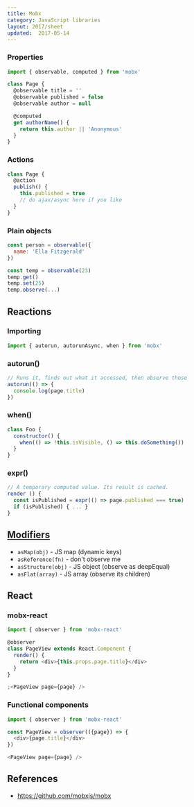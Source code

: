 ```yaml
---
title: Mobx
category: JavaScript libraries
layout: 2017/sheet
updated:  2017-05-14
---
```


### Properties

```js
import { observable, computed } from 'mobx'

class Page {
  @observable title = ''
  @observable published = false
  @observable author = null

  @computed
  get authorName() {
    return this.author || 'Anonymous'
  }
}
```

### Actions

```js
class Page {
  @action
  publish() {
    this.published = true
    // do ajax/async here if you like
  }
}
```

### Plain objects

```js
const person = observable({
  name: 'Ella Fitzgerald'
})
```

```js
const temp = observable(23)
temp.get()
temp.set(25)
temp.observe(...)
```

## Reactions

### Importing

```js
import { autorun, autorunAsync, when } from 'mobx'
```

### autorun()

```js
// Runs it, finds out what it accessed, then observe those
autorun(() => {
  console.log(page.title)
})
```

### when()

```js
class Foo {
  constructor() {
    when(() => !this.isVisible, () => this.doSomething())
  }
}
```

### expr()

```js
// A temporary computed value. Its result is cached.
render () {
  const isPublished = expr(() => page.published === true)
  if (isPublished) { ... }
}
```

## [Modifiers](http://mobxjs.github.io/mobx/refguide/modifiers.html)

* `asMap(obj)` - JS map (dynamic keys)
* `asReference(fn)` - don't observe me
* `asStructure(obj)` - JS object (observe as deepEqual)
* `asFlat(array)` - JS array (observe its children)

## React

### mobx-react

```js
import { observer } from 'mobx-react'

@observer
class PageView extends React.Component {
  render() {
    return <div>{this.props.page.title}</div>
  }
}

;<PageView page={page} />
```

### Functional components

```js
import { observer } from 'mobx-react'

const PageView = observer(({page}) => {
  <div>{page.title}</div>
})

<PageView page={page} />
```

## References

* <https://github.com/mobxjs/mobx>
